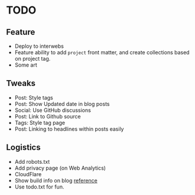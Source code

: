 # TODO

## Feature

- Deploy to interwebs
- Feature ability to add `project` front matter, and create collections based on
  project tag.
- Some art

## Tweaks

- Post: Style tags
- Post: Show Updated date in blog posts
- Social: Use GitHub discussions
- Post: Link to Github source
- Tags: Style tag page
- Post: Linking to headlines within posts easily

## Logistics

- Add robots.txt
- Add privacy page (on Web Analytics)
- CloudFlare
- Show build info on blog [reference](https://www.aleksandrhovhannisyan.com/blog/eleventy-build-info/)
- Use todo.txt for fun.
